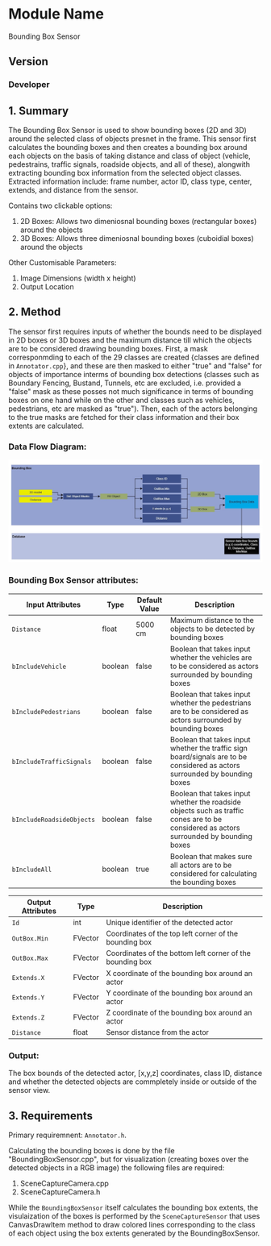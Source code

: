 # Module Name
Bounding Box Sensor

## Version

### Developer

## 1. Summary
The Bounding Box Sensor is used to show bounding boxes (2D and 3D) around the selected class of objects presnet in the frame. This sensor first calculates the bounding boxes and then creates a bounding box around each objects on the basis of taking distance and class of object (vehicle, pedestrains, traffic signals, roadside objects, and all of these), alongwith extracting bounding box information from the selected object classes. Extracted information include: frame number, actor ID, class type, center, extends, and distance from the sensor.

Contains two clickable options: 

1. 2D Boxes: Allows two dimeniosnal bounding boxes (rectangular boxes) around the objects
2. 3D Boxes: Allows three dimeniosnal bounding boxes (cuboidial boxes) around the objects

Other Customisable Parameters:

1. Image Dimensions (width x height)
2. Output Location

## 2. Method

The sensor first requires inputs of whether the bounds need to be displayed in 2D boxes or 3D boxes and the maximum distance till which the objects are to be considered drawing bounding boxes. 
First, a mask corresponmding to each of the 29 classes are created {classes are defined in `Annotator.cpp`}, and these are then masked to either "true" and "false" for objects of importance interms of bounding box detections (classes such as Boundary Fencing, Bustand, Tunnels, etc are excluded, i.e. provided a "false" mask as these posses not much significance in terms of bounding boxes on one hand while on the other and classes such as vehicles, pedestrians, etc are masked as "true"). Then, each of the actors belonging to the true masks are fetched for their class information and their box extents are calculated. 

### Data Flow Diagram:
 
![Bounding Box Data Flow](resources/BoundingBoxSensor.jpg)


### Bounding Box Sensor attributes:

|Input Attributes| Type | Default Value | Description |
| ---------------- | --------------- | ------------------- | --------------- |
| `Distance` | float | 5000 cm | Maximum distance to the objects to be detected by bounding boxes|
| `bIncludeVehicle` | boolean  | false | Boolean that takes input whether the vehicles are to be considered as actors surrounded by bounding boxes|
|`bIncludePedestrians` | boolean | false | Boolean that takes input whether the pedestrians are to be considered as actors surrounded by bounding boxes|
| `bIncludeTrafficSignals` | boolean | false | Boolean that takes input whether the traffic sign board/signals are to be considered as actors surrounded by bounding boxes|
|`bIncludeRoadsideObjects` | boolean | false | Boolean that takes input whether the roadside objects such as traffic cones are to be considered as actors surrounded by bounding boxes|
|`bIncludeAll` | boolean | true | Boolean that makes sure all actors are to be considered for calculating the bounding boxes | 


| Output Attributes | Type | Description |
| ---------------- | ------------------- | --------------- |
|`Id` | int | Unique identifier of the detected actor |
|`OutBox.Min`| FVector | Coordinates of the top left corner of the bounding box|
|`OutBox.Max`| FVector | Coordinates of the bottom left corner of the bounding box |
|`Extends.X`| FVector | X coordinate of the bounding box around an actor |
|`Extends.Y`| FVector | Y coordinate of the bounding box around an actor |
|`Extends.Z`| FVector | Z coordinate of the bounding box around an actor |
|`Distance`| float | Sensor distance from the actor |

### Output:
The box bounds of the detected actor, [x,y,z] coordinates, class ID, distance and whether the detected objects are commpletely inside or outside of the sensor view.

## 3. Requirements
Primary requiremnent: `Annotator.h`.

Calculating the bounding boxes is done by the file "BoundingBoxSensor.cpp", but for visualization (creating boxes over the detected objects in a RGB image) the following files are required:
1. SceneCaptureCamera.cpp
2. SceneCaptureCamera.h

While the `BoundingBoxSensor` itself calculates the bounding box extents, the visulaization of the boxes is performed by the `SceneCaptureSensor` that uses CanvasDrawItem method to draw colored lines corresponding to the class of each object using the box extents generated by the BoundingBoxSensor.